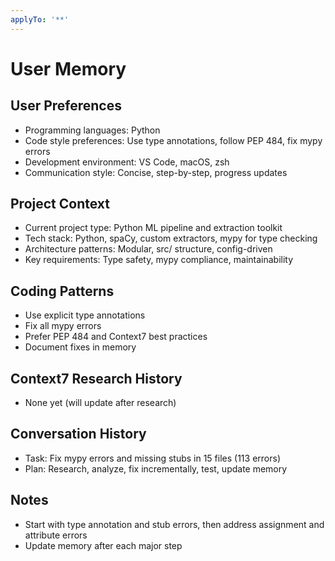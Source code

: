 ```yaml
---
applyTo: '**'
---
```


# User Memory

## User Preferences
- Programming languages: Python
- Code style preferences: Use type annotations, follow PEP 484, fix mypy errors
- Development environment: VS Code, macOS, zsh
- Communication style: Concise, step-by-step, progress updates

## Project Context
- Current project type: Python ML pipeline and extraction toolkit
- Tech stack: Python, spaCy, custom extractors, mypy for type checking
- Architecture patterns: Modular, src/ structure, config-driven
- Key requirements: Type safety, mypy compliance, maintainability

## Coding Patterns
- Use explicit type annotations
- Fix all mypy errors
- Prefer PEP 484 and Context7 best practices
- Document fixes in memory

## Context7 Research History
- None yet (will update after research)

## Conversation History
- Task: Fix mypy errors and missing stubs in 15 files (113 errors)
- Plan: Research, analyze, fix incrementally, test, update memory

## Notes
- Start with type annotation and stub errors, then address assignment and attribute errors
- Update memory after each major step

